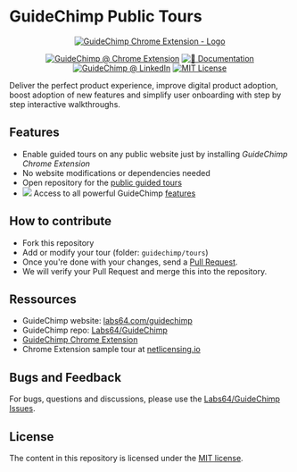 # GuideChimp Public Tours

<a href="https://chrome.google.com/webstore/detail/guidechimp-chrome-extensi/afecedbgkfoijeligfjflidfddndnjng"><p align="center"><img src="https://io.labs64.com/GuideChimp/docs/img/guidechimp-logo-transparent-chrome.png" alt="GuideChimp Chrome Extension - Logo"></p></a>

<p align="center">
<a href="https://chrome.google.com/webstore/detail/guidechimp-chrome-extensi/afecedbgkfoijeligfjflidfddndnjng"><img src="https://img.shields.io/badge/🌐%20Chrome%20Extension-FFCD46.svg" alt="GuideChimp @ Chrome Extension"></a>
<a href="https://github.com/Labs64/GuideChimp/wiki"><img src="https://img.shields.io/badge/📖%20Documentation-Wiki-AB6543.svg" alt="📖 Documentation"></a>
<a href="https://www.linkedin.com/showcase/guidechimp"><img src="https://img.shields.io/badge/GuideChimp-0077B5.svg?logo=LinkedIn" alt="GuideChimp @ LinkedIn"></a>
<a href="https://github.com/Labs64/GuideChimp-tours/blob/master/LICENSE"><img src="https://img.shields.io/badge/License-MIT-blue.svg" alt="MIT License"></a>
</p>

Deliver the perfect product experience, improve digital product adoption, boost adoption of new features and simplify user onboarding with step by step interactive walkthroughs.

## Features

- Enable guided tours on any public website just by installing *GuideChimp Chrome Extension*
- No website modifications or dependencies needed
- Open repository for the [public guided tours](https://github.com/Labs64/GuideChimp-tours/tree/master/guidechimp/tours)
- <img src="https://raw.githubusercontent.com/Labs64/GuideChimp/master/docs/img/guidechimp-icon-32x32.png"> Access to all powerful GuideChimp [features](https://www.labs64.com/guidechimp/#Examples)

## How to contribute

- Fork this repository
- Add or modify your tour (folder: `guidechimp/tours`)
- Once you're done with your changes, send a [Pull Request](https://github.com/Labs64/GuideChimp-tours/pulls).
- We will verify your Pull Request and merge this into the repository.

## Ressources

- GuideChimp website: [labs64.com/guidechimp](https://www.labs64.com/guidechimp/)
- GuideChimp repo: [Labs64/GuideChimp](https://github.com/Labs64/GuideChimp)
- [GuideChimp Chrome Extension](https://chrome.google.com/webstore/detail/guidechimp-chrome-extensi/afecedbgkfoijeligfjflidfddndnjng)
- Chrome Extension sample tour at [netlicensing.io](https://netlicensing.io)

## Bugs and Feedback

For bugs, questions and discussions, please use the [Labs64/GuideChimp Issues](https://github.com/Labs64/GuideChimp/issues).

## License

The content in this repository is licensed under the [MIT license](LICENSE).
